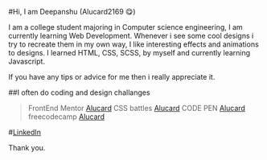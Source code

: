#Hi, I am Deepanshu (Alucard2169 😋)

I am a college student majoring in Computer science engineering, I am currently learning Web Development. 
Whenever i see some cool designs i try to recreate them in my own way, I like interesting effects and animations to designs.
I learned HTML, CSS, SCSS, by myself and currently learning Javascript.

If you have any tips or advice for me then i really appreciate it.

##I often do coding and design challanges

>FrontEnd Mentor [Alucard](https://www.frontendmentor.io/profile/Alucard2169)
>CSS battles [Alucard](https://cssbattle.dev/player/NpJ77jYmXnRX59cw7u9iXJlQfr83)
>CODE PEN [Alucard](https://codepen.io/alucard2169)
>freecodecamp [Alucard](https://www.freecodecamp.org/alucard2169)


#[LinkedIn](https://www.linkedin.com/in/deepanshu-aab1181a6/)

Thank you.
